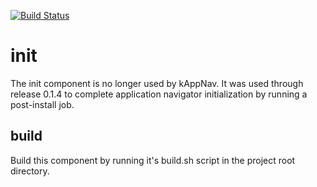 [![Build Status](https://travis-ci.com/kappnav/ui.svg?branch=master)](https://travis-ci.com/kappnav/init)

# init

The init component is no longer used by kAppNav.  It was used through release 0.1.4 to complete application navigator initialization by running a post-install job. 

## build

Build this component by running it's build.sh script in the project root directory. 

